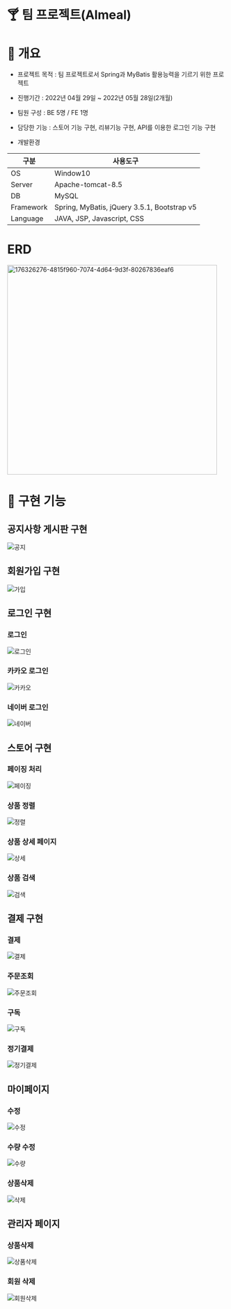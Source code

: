 # :cocktail: 팀 프로젝트(Almeal)

# :page_facing_up: 개요
* 프로젝트 목적 : 팀 프로젝트로서 Spring과 MyBatis 활용능력을 기르기 위한 프로젝트

* 진행기간 : 2022년 04월 29일 ~ 2022년 05월 28일(2개월) 

* 팀원 구성 : BE 5명 / FE 1명

* 담당한 기능 : 스토어 기능 구현, 리뷰기능 구현, API를 이용한 로그인 기능 구현

* 개발환경

|구분|사용도구|
|--|--|
|OS|Window10|
|Server|Apache-tomcat-8.5|
|DB|MySQL|
|Framework|Spring, MyBatis, jQuery 3.5.1, Bootstrap v5 |
|Language|JAVA, JSP, Javascript, CSS|

# ERD
<img width="482" alt="176326276-4815f960-7074-4d64-9d3f-80267836eaf6" src="https://github.com/jeongs9203/teamproject/assets/101494796/d56444b3-a5ed-40be-8bda-101d65235c6d">

# 📂 구현 기능
## 공지사항 게시판 구현
![공지](https://github.com/jeongs9203/teamproject/assets/101494796/8c6cf966-4362-4597-b2e4-c54f00ec1ccf)
## 회원가입 구현
![가입](https://github.com/jeongs9203/teamproject/assets/101494796/79d77205-2f75-44e1-9aa5-b0d4a2bb8c35)
## 로그인 구현
### 로그인
![로그인](https://github.com/jeongs9203/teamproject/assets/101494796/3094e47e-9a8c-4bfa-879e-d740250b2f4f)
### 카카오 로그인
![카카오](https://github.com/jeongs9203/teamproject/assets/101494796/51c35972-24db-4707-ad1d-47d187515e95)
### 네이버 로그인
![네이버](https://github.com/jeongs9203/teamproject/assets/101494796/af07939a-b1fa-49ab-8672-0a5c859cdde9)
## 스토어 구현
### 페이징 처리
![페이징](https://github.com/jeongs9203/teamproject/assets/101494796/bbda2858-3c67-4fe0-8d32-c56f2fa74d22)
### 상품 정렬
![정렬](https://github.com/jeongs9203/teamproject/assets/101494796/78761420-71b3-4e6c-add0-aaac3820c639)
### 상품 상세 페이지
![상세](https://github.com/jeongs9203/teamproject/assets/101494796/26257f02-635f-4a01-aaf5-5098f97ff621)
### 상품 검색
![검색](https://github.com/jeongs9203/teamproject/assets/101494796/83e04f98-2552-417d-884e-23be6a4fe5b3)
## 결제 구현
### 결제
![결제](https://github.com/jeongs9203/teamproject/assets/101494796/3d551299-2feb-4305-8bdb-5a0ebf2f2d7c)
### 주문조회
![주문조회](https://github.com/jeongs9203/teamproject/assets/101494796/4d0bec34-76fc-44c1-b663-88aded9c80cc)
### 구독
![구독](https://github.com/jeongs9203/teamproject/assets/101494796/27828c33-66ee-47c8-8c47-0675b33c2550)
### 정기결제
![정기결제](https://github.com/jeongs9203/teamproject/assets/101494796/abe0752a-a342-42f3-9668-ad4e8aee8ba7)
## 마이페이지
### 수정
![수정](https://github.com/jeongs9203/teamproject/assets/101494796/b4284cd1-5d29-4531-8587-e21afa119285)
### 수량 수정
![수량](https://github.com/jeongs9203/teamproject/assets/101494796/78711124-ecd0-46fa-b1dd-fa5b47242a44)
### 상품삭제
![삭제](https://github.com/jeongs9203/teamproject/assets/101494796/840d87f5-9bb7-4697-bc46-a41725099b18)
## 관리자 페이지
### 상품삭제
![상품삭제](https://github.com/jeongs9203/teamproject/assets/101494796/b1476870-31f5-4e7d-b82f-d7ebc915b6ef)
### 회원 삭제
![회원삭제](https://github.com/jeongs9203/teamproject/assets/101494796/e9ca786e-1144-4647-9f55-a9cd9e976ae7)
